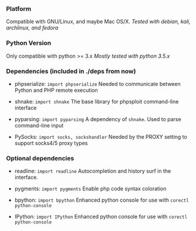 ### Platform ###

Compatible with GNU/Linux, and maybe Mac OS/X.
*Tested with debian, kali, archlinux, and fedora*


### Python Version ###

Only compatible with python >= 3.x
*Mostly tested with python 3.5.x*


### Dependencies (included in ./deps from now) ###

* phpserialize:
    `import phpserialize`
    Needed to communicate between Python and PHP remote execution

* shnake:
    `import shnake`
    The base library for phpsploit command-line interface

* pyparsing:
    `import pyparsing`
    A dependency of `shnake`. Used to parse command-line input

* PySocks:
    `import socks, sockshandler`
    Needed by the PROXY setting to support socks4/5 proxy types


### Optional dependencies ###

* readline:
    `import readline`
    Autocompletion and history surf in the interface.

* pygments:
    `import pygments`
    Enable php code syntax coloration

* bpython:
    `import bpython`
    Enhanced python console for use with `corectl python-console`

* IPython:
    `import IPython`
    Enhanced python console for use with `corectl python-console`
